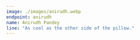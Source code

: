 ```yaml
---
image: ./images/anirudh.webp
endpoint: anirudh
name: Anirudh Pandey
line: "As cool as the other side of the pillow."
---
```

